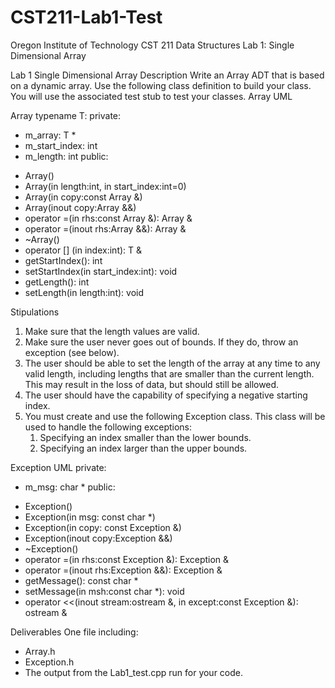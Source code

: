# CST211-Lab1-Test
Oregon Institute of Technology
CST 211 Data Structures
Lab 1: Single Dimensional Array


Lab 1
Single Dimensional Array
Description
Write an Array ADT that is based on a dynamic array. Use the following class definition to build your class. You will use the associated test stub to test your classes.
Array UML

Array
          typename T:
private:
- m_array: T *
- m_start_index: int
- m_length: int
public:
+ Array()
+ Array(in length:int, in start_index:int=0)
+ Array(in copy:const Array<T> &)
+ Array(inout copy:Array<T> &&)
+ operator =(in rhs:const Array<T> &): Array &
+ operator =(inout rhs:Array<T> &&): Array &
+ ~Array()
+ operator [] (in index:int): T &
+ getStartIndex(): int
+ setStartIndex(in start_index:int): void
+ getLength(): int
+ setLength(in length:int): void


Stipulations
1. Make sure that the length values are valid.
2. Make sure the user never goes out of bounds. If they do, throw an exception (see below).
3. The user should be able to set the length of the array at any time to any valid length, including lengths that are smaller than the current length. This may result in the loss of data, but should still be allowed.
4. The user should have the capability of specifying a negative starting index.
5. You must create and use the following Exception class. This class will be used to handle the following exceptions:
   1. Specifying an index smaller than the lower bounds.
   2. Specifying an index larger than the upper bounds.


Exception UML
private:
- m_msg: char *
public:
+ Exception()
+ Exception(in msg: const char *)
+ Exception(in copy: const Exception &)
+ Exception(inout copy:Exception &&)
+ ~Exception()
+ operator =(in rhs:const Exception &): Exception &
+ operator =(inout rhs:Exception &&): Exception &
+ getMessage(): const char *
+ setMessage(in msh:const char *): void
+ operator <<(inout stream:ostream &, in except:const Exception &): ostream &

Deliverables
One file including:
* Array.h
* Exception.h
* The output from the Lab1_test.cpp run for your code.
